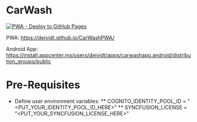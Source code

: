 # CarWash
 
[![PWA - Deploy to GitHub Pages](https://github.com/deividt/CarWash/actions/workflows/pwa.yml/badge.svg)](https://github.com/deividt/CarWash/actions/workflows/pwa.yml)

PWA: https://deividt.github.io/CarWashPWA/

Android App: https://install.appcenter.ms/users/deividt/apps/carwashapp.android/distribution_groups/public

# Pre-Requisites

* Define user environment variables:
** COGNITO_IDENTITY_POOL_ID = "<PUT_YOUR_IDENTITY_POOL_ID_HERE>"
** SYNCFUSION_LICENSE = "<PUT_YOUR_SYNCFUSION_LICENSE_HERE>"
